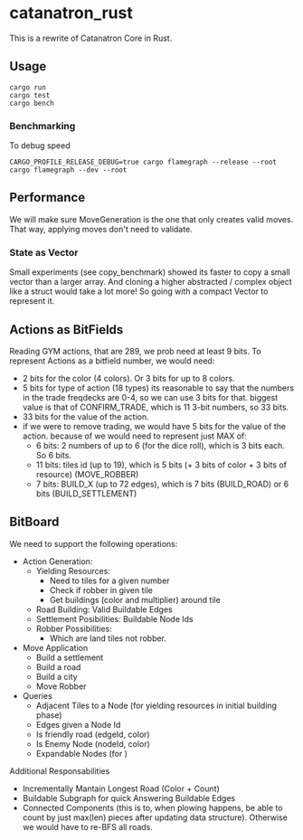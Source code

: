 # catanatron_rust

This is a rewrite of Catanatron Core in Rust.

## Usage

```
cargo run
cargo test
cargo bench
```

### Benchmarking

To debug speed

```
CARGO_PROFILE_RELEASE_DEBUG=true cargo flamegraph --release --root
cargo flamegraph --dev --root
```

## Performance

We will make sure MoveGeneration is the one that only creates
valid moves. That way, applying moves don't need to validate.

### State as Vector

Small experiments (see copy_benchmark) showed its
faster to copy a small vector than a larger array. And cloning
a higher abstracted / complex object like a struct would take
a lot more! So going with a compact Vector to represent it.

## Actions as BitFields

Reading GYM actions, that are 289, we prob need at least 9 bits.
To represent Actions as a bitfield number, we would need:

- 2 bits for the color (4 colors). Or 3 bits for up to 8 colors.
- 5 bits for type of action (18 types)
  its reasonable to say that the numbers in the trade freqdecks are 0-4, so we can use 3 bits for that.
  biggest value is that of CONFIRM_TRADE, which is 11 3-bit numbers, so 33 bits.
- 33 bits for the value of the action.
- if we were to remove trading, we would have 5 bits for the value of the action.
  because of we would need to represent just MAX of:
  - 6 bits: 2 numbers of up to 6 (for the dice roll), which is 3 bits each. So 6 bits.
  - 11 bits: tiles id (up to 19), which is 5 bits (+ 3 bits of color + 3 bits of resource) (MOVE_ROBBER)
  - 7 bits: BUILD_X (up to 72 edges), which is 7 bits (BUILD_ROAD) or 6 bits (BUILD_SETTLEMENT)

## BitBoard

We need to support the following operations:

- Action Generation:
  - Yielding Resources:
    - Need to tiles for a given number
    - Check if robber in given tile
    - Get buildings (color and multiplier) around tile
  - Road Building: Valid Buildable Edges
  - Settlement Posibilities: Buildable Node Ids
  - Robber Possibilities:
    - Which are land tiles not robber.
- Move Application
  - Build a settlement
  - Build a road
  - Build a city
  - Move Robber
- Queries
  - Adjacent Tiles to a Node (for yielding resources in initial building phase)
  - Edges given a Node Id
  - Is friendly road (edgeId, color)
  - Is Enemy Node (nodeId, color)
  - Expandable Nodes (for )

Additional Responsabilities

- Incrementally Mantain Longest Road (Color + Count)
- Buildable Subgraph for quick Answering Buildable Edges
- Connected Components (this is to, when plowing happens, be able to count by just max(len) pieces after updating data structure). Otherwise we would have to re-BFS all roads.
